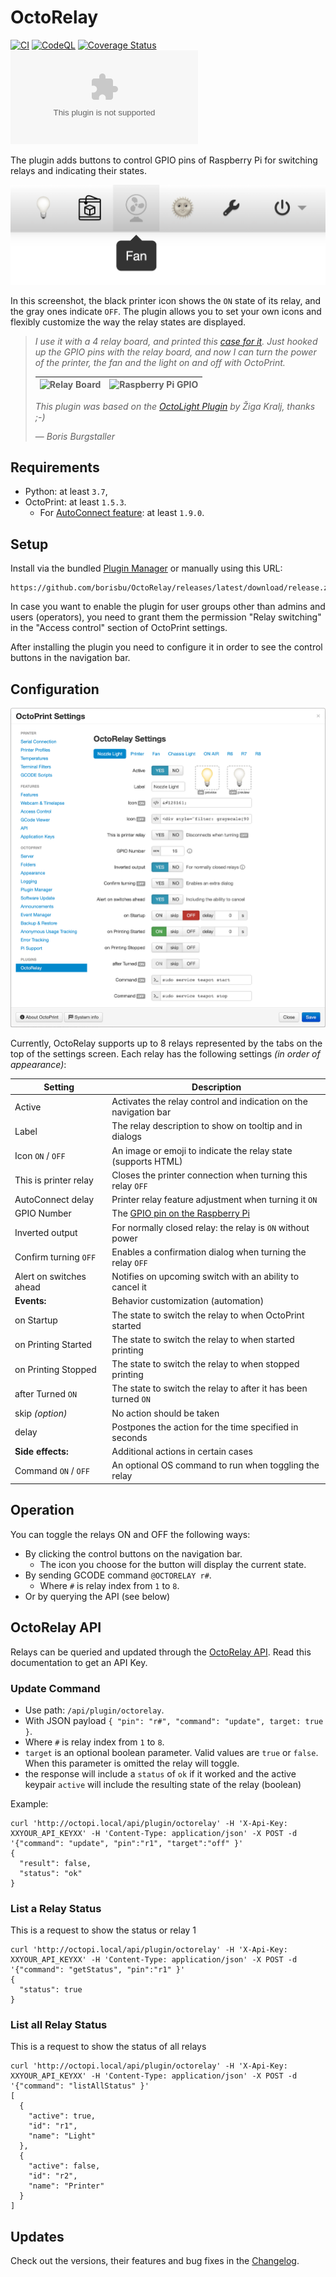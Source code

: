 # OctoRelay

[![CI](https://github.com/borisbu/OctoRelay/actions/workflows/CI.yaml/badge.svg)](https://github.com/borisbu/OctoRelay/actions/workflows/CI.yaml)
[![CodeQL](https://github.com/borisbu/OctoRelay/actions/workflows/codeql.yml/badge.svg)](https://github.com/borisbu/OctoRelay/actions/workflows/codeql.yml)
[![Coverage Status](https://coveralls.io/repos/github/borisbu/OctoRelay/badge.svg?branch=master)](https://coveralls.io/github/borisbu/OctoRelay?branch=master)
[![Downloads of latest release](https://img.shields.io/github/downloads/borisbu/octorelay/latest/release.zip?color=blue)](https://github.com/borisbu/OctoRelay/releases/latest)

The plugin adds buttons to control GPIO pins of Raspberry Pi for switching relays and indicating their states.

![WebUI interface](img/controls.png)

In this screenshot, the black printer icon shows the `ON` state of its relay, and the gray ones indicate `OFF`.
The plugin allows you to set your own icons and flexibly customize the way the relay states are displayed.

> _I use it with a 4 relay board, and printed this
> [case for it](https://www.thingiverse.com/thing:2975944)._
> _Just hooked up the GPIO pins with the relay board, and now I can turn the
> power of the printer, the fan and the light on and off with OctoPrint._
>
> | ![Relay Board](img/relay-raspberry.jpg) | ![Raspberry Pi GPIO](img/rpi_gpio.png) |
> |-----------------------------------------|----------------------------------------|
>
> _This plugin was based on the [OctoLight Plugin](https://github.com/gigibu5/OctoLight) by Žiga Kralj, thanks ;-)_
>
> — _Boris Burgstaller_

## Requirements

- Python: at least `3.7`,
- OctoPrint: at least `1.5.3`.
  - For [AutoConnect feature](https://github.com/borisbu/OctoRelay/blob/master/CHANGELOG.md#330): at least `1.9.0`.

## Setup

Install via the bundled [Plugin Manager](https://docs.octoprint.org/en/master/bundledplugins/pluginmanager.html)
or manually using this URL:

```
https://github.com/borisbu/OctoRelay/releases/latest/download/release.zip
```

In case you want to enable the plugin for user groups other than admins and users (operators), you need to
grant them the permission "Relay switching" in the "Access control" section of OctoPrint settings.

After installing the plugin you need to configure it in order to see the control buttons in the navigation bar.

## Configuration

![Settings panel](img/settings.png)

Currently, OctoRelay supports up to 8 relays represented by the tabs on the top of the settings screen.
Each relay has the following settings *(in order of appearance)*:

| Setting                 | Description                                                      |
|-------------------------|------------------------------------------------------------------|
| Active                  | Activates the relay control and indication on the navigation bar |
| Label                   | The relay description to show on tooltip and in dialogs          |
| Icon `ON` / `OFF`       | An image or emoji to indicate the relay state (supports HTML)    |
| This is printer relay   | Closes the printer connection when turning this relay `OFF`      |
| AutoConnect delay       | Printer relay feature adjustment when turning it `ON`            |
| GPIO Number             | The [GPIO pin on the Raspberry Pi](https://pinout.xyz/)          |
| Inverted output         | For normally closed relay: the relay is `ON` without power       |
| Confirm turning `OFF`   | Enables a confirmation dialog when turning the relay `OFF`       |
| Alert on switches ahead | Notifies on upcoming switch with an ability to cancel it         |
| **Events:**             | Behavior customization (automation)                              |
| on Startup              | The state to switch the relay to when OctoPrint started          |
| on Printing Started     | The state to switch the relay to when started printing           |
| on Printing Stopped     | The state to switch the relay to when stopped printing           |
| after Turned `ON`       | The state to switch the relay to after it has been turned `ON`   |
| skip *(option)*         | No action should be taken                                        |                                 |
| delay                   | Postpones the action for the time specified in seconds           |
| **Side effects:**       | Additional actions in certain cases                              |
| Command `ON` / `OFF`    | An optional OS command to run when toggling the relay            |

## Operation

You can toggle the relays ON and OFF the following ways:

- By clicking the control buttons on the navigation bar.
  - The icon you choose for the button will display the current state.
- By sending GCODE command `@OCTORELAY r#`.
  - Where `#` is relay index from `1` to `8`.
- Or by querying the API (see below)

## OctoRelay API
Relays can be queried and updated through the [OctoRelay API](https://docs.octoprint.org/en/master/api/). Read this documentation to get an API Key. 

### Update Command ###
  - Use path: `/api/plugin/octorelay`.
  - With JSON payload `{ "pin": "r#", "command": "update", target: true }`.
  - Where `#` is relay index from `1` to `8`.
  - `target` is an optional boolean parameter. Valid values are `true` or `false`. When this parameter is omitted the relay will toggle.
  - the response will include a `status` of `ok` if it worked and the active keypair `active` will include the resulting state of the relay (boolean)

Example:
```
curl 'http://octopi.local/api/plugin/octorelay' -H 'X-Api-Key: XXYOUR_API_KEYXX' -H 'Content-Type: application/json' -X POST -d '{"command": "update", "pin":"r1", "target":"off" }'
{
  "result": false,
  "status": "ok"
}
```
### List a Relay Status ###
This is a request to show the status or relay 1
```
curl 'http://octopi.local/api/plugin/octorelay' -H 'X-Api-Key: XXYOUR_API_KEYXX' -H 'Content-Type: application/json' -X POST -d '{"command": "getStatus", "pin":"r1" }'            
{
  "status": true
}
```

### List all Relay Status ###
This is a request to show the status of all relays
```
curl 'http://octopi.local/api/plugin/octorelay' -H 'X-Api-Key: XXYOUR_API_KEYXX' -H 'Content-Type: application/json' -X POST -d '{"command": "listAllStatus" }'
[
  {
    "active": true,
    "id": "r1",
    "name": "Light"
  },
  {
    "active": false,
    "id": "r2",
    "name": "Printer"
  }
]
```


## Updates

Check out the versions, their features and bug fixes in the [Changelog](CHANGELOG.md).

